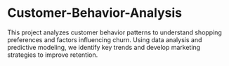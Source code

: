 # Customer-Behavior-Analysis
This project analyzes customer behavior patterns to understand shopping preferences and factors influencing churn. Using data analysis and predictive modeling, we identify key trends and develop marketing strategies to improve retention.
